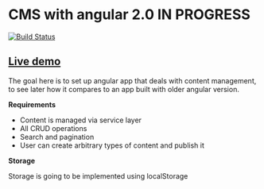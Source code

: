 # CMS with angular 2.0 IN PROGRESS

[![Build Status](https://travis-ci.org/ivarprudnikov/cms-angular-2.0.svg?branch=master)](https://travis-ci.org/ivarprudnikov/cms-angular-2.0)

## [Live demo](http://ivarprudnikov.github.io/cms-angular-2.0)

The goal here is to set up angular app that deals with content management, to see later how it compares
to an app built with older angular version.

**Requirements**

- Content is managed via service layer
- All CRUD operations
- Search and pagination
- User can create arbitrary types of content and publish it

**Storage**

Storage is going to be implemented using localStorage




